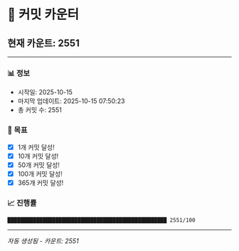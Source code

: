 # 🔢 커밋 카운터

## 현재 카운트: 2551

---

### 📊 정보
- 시작일: 2025-10-15
- 마지막 업데이트: 2025-10-15 07:50:23
- 총 커밋 수: 2551

### 🎯 목표
- [x] 1개 커밋 달성!
- [x] 10개 커밋 달성!
- [x] 50개 커밋 달성!
- [x] 100개 커밋 달성!
- [x] 365개 커밋 달성!

### 📈 진행률
```
██████████████████████████████████████████████████ 2551/100
```

---
*자동 생성됨 - 카운트: 2551*
